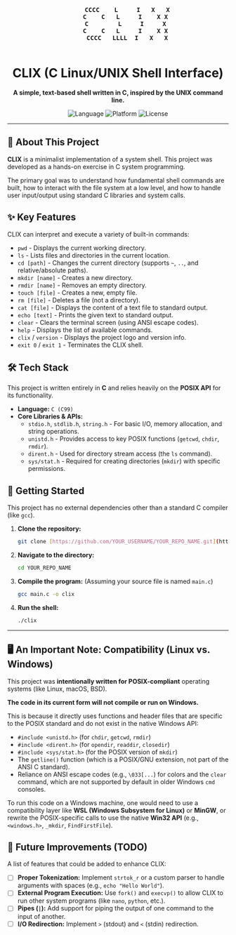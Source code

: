 <div align="center">

<pre>
   <strong>
     CCCC    L     I   X   X
    C    C   L     I    X X
    C        L     I     X
    C    C   L     I    X X
     CCCC   LLLL  I   X   X
   </strong>
</pre>

# CLIX (C Linux/UNIX Shell Interface)

**A simple, text-based shell written in C, inspired by the UNIX command line.**

<p>
  <img alt="Language" src="https://img.shields.io/badge/Language-C-blue.svg?style=for-the-badge">
  <img alt="Platform" src="https://img.shields.io/badge/Platform-Linux%20(POSIX)-green.svg?style=for-the-badge">
  <img alt="License" src="https://img.shields.io/badge/License-MIT-yellow.svg?style=for-the-badge">
</p>
</div>

---

## 🚀 About This Project

**CLIX** is a minimalist implementation of a system shell. This project was developed as a hands-on exercise in C system programming.

The primary goal was to understand how fundamental shell commands are built, how to interact with the file system at a low level, and how to handle user input/output using standard C libraries and system calls.

## ✨ Key Features

CLIX can interpret and execute a variety of built-in commands:

* `pwd` - Displays the current working directory.
* `ls` - Lists files and directories in the current location.
* `cd [path]` - Changes the current directory (supports `~`, `..`, and relative/absolute paths).
* `mkdir [name]` - Creates a new directory.
* `rmdir [name]` - Removes an empty directory.
* `touch [file]` - Creates a new, empty file.
* `rm [file]` - Deletes a file (not a directory).
* `cat [file]` - Displays the content of a text file to standard output.
* `echo [text]` - Prints the given text to standard output.
* `clear` - Clears the terminal screen (using ANSI escape codes).
* `help` - Displays the list of available commands.
* `clix` / `version` - Displays the project logo and version info.
* `exit 0` / `exit 1` - Terminates the CLIX shell.

## 🛠️ Tech Stack

This project is written entirely in **C** and relies heavily on the **POSIX API** for its functionality.

* **Language:** `C (C99)`
* **Core Libraries & APIs:**
    * `stdio.h`, `stdlib.h`, `string.h` - For basic I/O, memory allocation, and string operations.
    * `unistd.h` - Provides access to key POSIX functions (`getcwd`, `chdir`, `rmdir`).
    * `dirent.h` - Used for directory stream access (the `ls` command).
    * `sys/stat.h` - Required for creating directories (`mkdir`) with specific permissions.

## 🏁 Getting Started

This project has no external dependencies other than a standard C compiler (like `gcc`).

1.  **Clone the repository:**
    ```bash
    git clone [https://github.com/YOUR_USERNAME/YOUR_REPO_NAME.git](https://github.com/YOUR_USERNAME/YOUR_REPO_NAME.git)
    ```

2.  **Navigate to the directory:**
    ```bash
    cd YOUR_REPO_NAME
    ```

3.  **Compile the program:**
    (Assuming your source file is named `main.c`)
    ```bash
    gcc main.c -o clix
    ```

4.  **Run the shell:**
    ```bash
    ./clix
    ```

---

## 🖥️ An Important Note: Compatibility (Linux vs. Windows)

This project was **intentionally written for POSIX-compliant** operating systems (like Linux, macOS, BSD).

**The code in its current form will not compile or run on Windows.**

This is because it directly uses functions and header files that are specific to the POSIX standard and do not exist in the native Windows API:

* `#include <unistd.h>` (for `chdir`, `getcwd`, `rmdir`)
* `#include <dirent.h>` (for `opendir`, `readdir`, `closedir`)
* `#include <sys/stat.h>` (for the POSIX version of `mkdir`)
* The `getline()` function (which is a POSIX/GNU extension, not part of the ANSI C standard).
* Reliance on ANSI escape codes (e.g., `\033[...`) for colors and the `clear` command, which are not supported by default in older Windows `cmd` consoles.

To run this code on a Windows machine, one would need to use a compatibility layer like **WSL (Windows Subsystem for Linux)** or **MinGW**, or rewrite the POSIX-specific calls to use the native **Win32 API** (e.g., `<windows.h>`, `_mkdir`, `FindFirstFile`).

## 🔮 Future Improvements (TODO)

A list of features that could be added to enhance CLIX:

* [ ] **Proper Tokenization:** Implement `strtok_r` or a custom parser to handle arguments with spaces (e.g., `echo "Hello World"`).
* [ ] **External Program Execution:** Use `fork()` and `execvp()` to allow CLIX to run other system programs (like `nano`, `python`, etc.).
* [ ] **Pipes (`|`):** Add support for piping the output of one command to the input of another.
* [ ] **I/O Redirection:** Implement `>` (stdout) and `<` (stdin) redirection.
